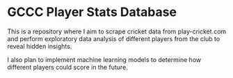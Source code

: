 # GCCC Player Stats Database

This is a repository where I aim to scrape cricket data from play-cricket.com and perform exploratory data analysis of different players from the club to reveal hidden insights.

I also plan to implement machine learning models to determine how different players could score in the future.
